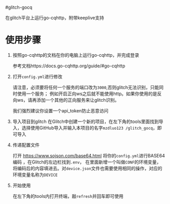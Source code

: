 #glitch-gocq

在glitch平台上运行go-cqhttp，附带keeplive支持

# 使用步骤

1. 按照go-cqhttp的文档在你的电脑上运行go-cqhttp，并完成登录

    参考文档https://docs.go-cqhttp.org/guide/#go-cqhttp
2. 打开`config.yml`进行修改
   
    请注意，必须要将任何一个服务的端口改为`3000`,否则glitch无法识别，只能同时使用一个服务；
   例如开启正向ws之后就不能使用http。如果你使用的是反向ws，请再添加一个其他的正向服务来让glitch识别。
   
   我们强烈建议你设置一个api_token防止恶意访问

3. 导入项目到glitch
    在Glitch中创建一个新的项目，在左下角的tools里面找到导入，选择使用GitHub导入并输入本项目的名字`mzdluo123
/glitch_gocq`，即可导入
   
4. 传递配置文件

    打开 https://www.sojson.com/base64.html 将你的`config.yml`进行BASE64编码 ，在Glitch的左边栏找到`.env`，
   在里面新增一个叫做`CONF`的环境变量，将编码后的内容填进去。对`device.json`文件也需要使用相同的操作，对应的环境变量名称为`DEVICE`
   
5. 开始使用

   在左下角的tools内打开终端，敲`refresh`并回车即可使用